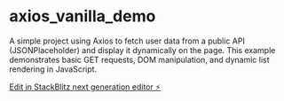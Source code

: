 # axios_vanilla_demo

A simple project using Axios to fetch user data from a public API (JSONPlaceholder) and display it dynamically on the page. This example demonstrates basic GET requests, DOM manipulation, and dynamic list rendering in JavaScript.

[Edit in StackBlitz next generation editor ⚡️](https://stackblitz.com/~/github.com/poorna-theekshana/axios_vanilla_demo)
